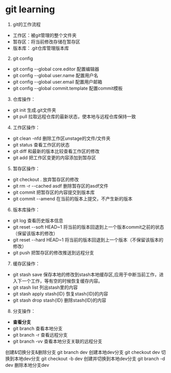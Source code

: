 # git learning
1. git的工作流程
- 工作区：被git管理的整个文件夹
- 暂存区：将当前修改存储在暂存区
- 版本库：.git仓库管理版本库

2. git config
- git config --global core.editor      配置编辑器
- git config --global user.name        配置用户名
- git config --global user.email       配置用户邮箱
- git config --global commit.template  配置commit模板

3. 仓库操作：
- git init             生成.git文件夹
- git pull             拉取远程仓库的最新状态，使本地与远程仓库保持一致

4. 工作区操作：
- git clean -nfd       删除工作区unstage的文件/文件夹
- git status           查看工作区的状态
- git diff             和最新的版本比较查看工作区的修改
- git add              把工作区变更的内容添加到暂存区

5. 暂存区操作：
- git checkout .       放弃暂存区的修改
- git rm -r --cached  asdf        删除暂存区的asdf文件
- git commit           把暂存区的内容提交到版本库   
- git commit --amend   在当前的版本上提交，不产生新的版本

6. 版本库操作：
- git log              查看历史版本信息
- git reset --soft HEAD~1         将当前的版本回退到上一个版本commit之前的状态（保留该版本的修改）
- git reset --hard HEAD~1         将当前的版本回退到上一个版本（不保留该版本的修改）
- git push             把暂存区的修改推送到远程分支

7. 缓存区操作：
- git stash save       保存本地的修改到stash本地缓存区,应用于中断当前工作，进入下一个工作，等有空的时候恢复缓存内容。
- git stash list       列出stash里的内容
- git stash apply stash{ID}   恢复stash{ID}的内容
- git stash drop stash{ID}    删除stash{ID}的内容

8. 分支操作：
- **查看分支**
- git branch           查看本地分支
- git branch -r        查看远程分支
- git branch -vv       查看本地分支关联的远程分支

创建&切换分支&删除分支
git branch dev       创建本地dev分支
git checkout dev     切换到本地dev分支
git checkout -b dev  创建并切换到本地dev分支
git branch -d dev    删除本地分支dev








